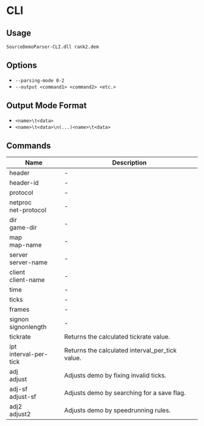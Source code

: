 ﻿# CLI

## Usage

`SourceDemoParser-CLI.dll rank2.dem`

## Options

- `--parsing-mode 0-2`
- `--output <command1> <command2> <etc.>`

## Output Mode Format

- `<name>\t<data>`
- `<name>\t<data>\n(...)<name>\t<data>`

## Commands

| Name | Description |
| --- | --- |
| header | - |
| header-id | - |
| protocol | - |
| netproc<br>net-protocol | - |
| dir<br>game-dir | - |
| map<br>map-name | - |
| server<br>server-name | - |
| client<br>client-name | - |
| time | - |
| ticks | - |
| frames | - |
| signon<br>signonlength | - |
| tickrate | Returns the calculated tickrate value. |
| ipt<br>interval-per-tick | Returns the calculated interval\_per\_tick value. |
| adj<br>adjust | Adjusts demo by fixing invalid ticks. |
| adj-sf<br>adjust-sf | Adjusts demo by searching for a save flag. |
| adj2<br>adjust2 | Adjusts demo by speedrunning rules. |